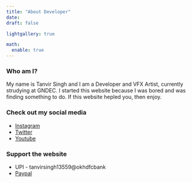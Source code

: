 ```yaml
---
title: "About Developer"
date: 
draft: false

lightgallery: true

math:
  enable: true
---
```




### Who am I?

My name is Tanvir Singh and I am a Developer and VFX Artist, currently strudying at GNDEC. I started this website because I was bored and was finding something to do. If this website hepled you, then enjoy.


### Check out my social media

- [Instagram](https://www.instagram.com/tanvir.singh.99.9/)	
- [Twitter](https://twitter.com/Tanvir13559)
- [Youtube](https://www.youtube.com/channel/UC-lFNuF1USLZcevShKv21NA)

### Support the website

- UPI - tanvirsingh13559@okhdfcbank
- [Paypal](https://paypal.me/tanvirsingh007?locale.x=en_GB)